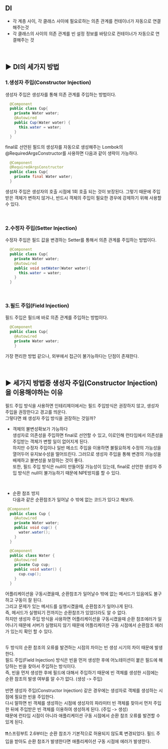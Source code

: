 ## DI
* 각 계층 사이, 각 클래스 사이에 필요로하는 의존 관계를 컨테이너가 자동으로 연결해주는것
* 각 클래스의 사이의 의존 관계를 빈 설정 정보를 바탕으로 컨테이너가 자동으로 연결해주는 것
<br>

## ▶️ DI의 세가지 방법

### 1.생성자 주입(Constructor Injection)    
생성자 주입은 생성자를 통해 의존 관계를 주입하는 방법이다.
```java
  @Component
  public class Cup{
    private Water water;
    @Autowired
    public Cup(Water water) {
      this.water = water;
    }
  }
```
final로 선언된 필드의 생성자를 자동으로 생성해주는 Lombok의 @RequiredArgsConstructor를 사용하면 다음과 같이 생략이 가능하다.<br>
```java
  @Component
  @RequiredArgsConstructor
  public class Cup{
    private final Water water;
  }
```
생성자 주입은 생성자의 호출 시점에 1회 호출 되는 것이 보장된다. 그렇기 때문에 주입받은 객체가 변하지 않거나, 반드시 객체의 주입이 필요한 경우에 강제하기 위해 사용할 수 있다.

<br>

### 2.수정자 주입(Setter Injection)    
수정자 주입은 필드 값을 변경하는 Setter를 통해서 의존 관계를 주입하는 방법이다. 
```java
  @Component
  public class Cup{
    private Water water;
    @Autowired
    public void setWater(Water water){
      this.water = water;
    }
  }
```

<br>

### 3.필드 주입(Field Injection)  
필드 주입은 필드에 바로 의존 관계를 주입하는 방법이다.
```java
  @Component
  public class Cup{
    @Autowired
    private Water water;
    }
```
가장 편리한 방법 같으나, 외부에서 접근이 불가능하다는 단점이 존재한다.


<br>

## ▶️ 세가지 방법중 생성자 주입(Constructor Injection)을 이용해야하는 이유
필드 주입 방식을 사용하면 인테리제이에서는 필드 주입방식은 권장하지 않고, 생성자 주입을 권장한다고 경고를 띄운다.<br>
그렇다면 왜 생성자 주입 방식을 권장하는 것일까?

* 객체의 불변성확보가 가능하다<br>
생성자로 의존성을 주입하면 final로 선언할 수 있고, 이로인해 런타임에서 의존성을 주입받는 객체가 변할 일이 없어지게 된다.<br>
하지만 수정자 주입이나 일반 메소드 주입을 이용하면 불필요하게 수정의 가능성을 열어두어 유지보수성을 떨어뜨린다. 그러므로 생성자 주입을 통해 변경의 가능성을 배제하고 불변성을 보장하는 것이 좋다.<br>
또한, 필드 주입 방식은 null이 만들어질 가능성이 있는데, final로 선언한 생성자 주입 방식은 null이 불가능하기 때문에 NPE방지를 할 수 있다.

<br>

* 순환 참조 방지<br>
다음과 같은 순환참조가 일어날 수 밖에 없는 코드가 있다고 해보자.
```java
 @Component
  public class Cup {
    @Autowired
    private Water water;
    public void cup() {
      water.water();
    }
  }

  @Component
  public class Water {
    @Autowired
    private Cup cup;
    public void water() {
      cup.cup();
    }
  }
``` 
어플리케이션을 구동시켰을때, 순환참조가 일어날수 밖에 없는 메서드가 있음에도 불구하고 구동이 잘 된다.<br>
그리고 문제가 있는 메서드를 실행시켰을때, 순환참조가 일어나게 된다.<br>
즉, 메서드가 실행되기 전까지는 순환참조가 있었더라도 알 수 없다.<br>
하지만 생성자 주입 방식을 사용하면 어플리케이션을 구동시켰을때 순환 참조에러가 일어나기 때문에 서버가 실행되지 않기 때문에 어플리케이션 구동 시점에서 순환참조 에러가 있는지 확인 할 수 있다.<br>

<br>
두 방식의 순환 참조의 오류를 발견하는 시점의 차이는 빈 생성 시기의 차이 때문에 발생한다.<br>
필드 주입(Field Injection) 방식은 빈을 먼저 생성한 후에 어노테이션이 붙은 필드에 해당하는 빈을 찾아서 주입하는 방식이다. <br>
즉, 빈을 먼저 생성한 후에 필드에 대해서 주입하기 때문에 빈 객체를 생성한 시점에는 순환 참조의 발생 여부를 알 수가 없다. (생성 -> 주입)<br>

<br>
반면 생성자 주입(Constructor Injection) 같은 경우에는 생성자로 객체를 생성하는 시점에 필요한 빈을 주입한다.<br>
다시 말하면 빈 객체를 생성하는 시점에 생성자의 파라미터 빈 객체를 찾아서 먼저 주입한 뒤에 주입받은 빈 객체를 이용하여 생성하게 된다. (주입 -> 생성)<br>
때문에 런타임 시점이 아니라 애플리케이션 구동 시점에서 순환 참조 오류를 발견할 수 있게 된다.<br>


<br>
❗❗스프링부트 2.6부터는 순환 참조가 기본적으로 허용되지 않도록 변경되었다. 필드 주입을 받아도 순환 참조가 발생한다면 애플리케이션 구동 시점에 에러가 발생한다.